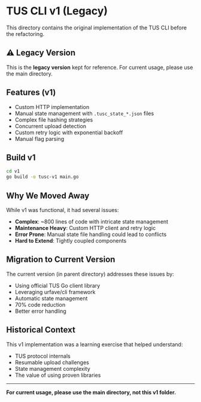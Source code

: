 # TUS CLI v1 (Legacy)

This directory contains the original implementation of the TUS CLI before the refactoring.

## ⚠️ Legacy Version

This is the **legacy version** kept for reference. For current usage, please use the main directory.

## Features (v1)

- Custom HTTP implementation
- Manual state management with `.tusc_state_*.json` files
- Complex file hashing strategies
- Concurrent upload detection
- Custom retry logic with exponential backoff
- Manual flag parsing

## Build v1

```bash
cd v1
go build -o tusc-v1 main.go
```

## Why We Moved Away

While v1 was functional, it had several issues:

- **Complex**: ~800 lines of code with intricate state management
- **Maintenance Heavy**: Custom HTTP client and retry logic
- **Error Prone**: Manual state file handling could lead to conflicts
- **Hard to Extend**: Tightly coupled components

## Migration to Current Version

The current version (in parent directory) addresses these issues by:

- Using official TUS Go client library
- Leveraging urfave/cli framework
- Automatic state management
- 70% code reduction
- Better error handling

## Historical Context

This v1 implementation was a learning exercise that helped understand:

- TUS protocol internals
- Resumable upload challenges
- State management complexity
- The value of using proven libraries

---

**For current usage, please use the main directory, not this v1 folder.**
